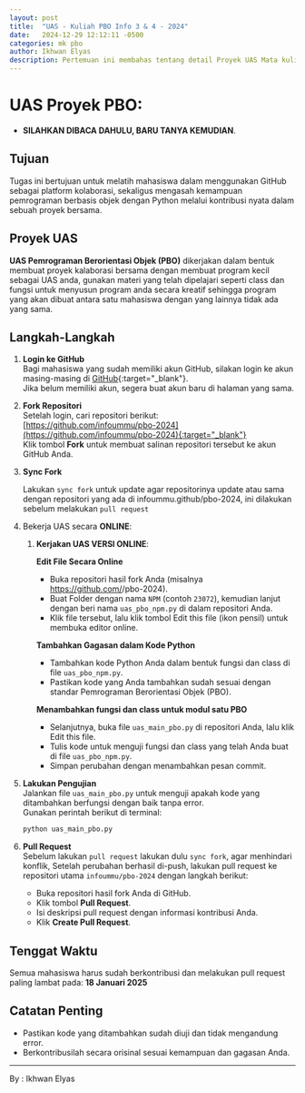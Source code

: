 ```yaml
---
layout: post
title:  "UAS - Kuliah PBO Info 3 & 4 - 2024"
date:   2024-12-29 12:12:11 -0500
categories: mk pbo
author: Ikhwan Elyas
description: Pertemuan ini membahas tentang detail Proyek UAS Mata kuliah <b>Pemrograman Berorientasi Objek (PBO)</b> berupa proyek kalaborasi dituangkan ke code untuk disharing ke sesama.
---
```



# UAS Proyek PBO:
 - **SILAHKAN DIBACA DAHULU, BARU TANYA KEMUDIAN**. 


## Tujuan
Tugas ini bertujuan untuk melatih mahasiswa dalam menggunakan GitHub sebagai platform kolaborasi, sekaligus mengasah kemampuan pemrograman berbasis objek dengan Python melalui kontribusi nyata dalam sebuah proyek bersama.

## Proyek UAS
**UAS Pemrograman Berorientasi Objek (PBO)** dikerjakan dalam bentuk membuat proyek kalaborasi bersama dengan membuat program kecil sebagai UAS anda, gunakan materi yang telah dipelajari seperti class dan fungsi untuk menyusun program anda secara kreatif sehingga program yang akan dibuat antara satu mahasiswa dengan yang lainnya tidak ada yang sama.

## Langkah-Langkah

1. **Login ke GitHub**  
   Bagi mahasiswa yang sudah memiliki akun GitHub, silakan login ke akun masing-masing di [GitHub](https://github.com){:target="_blank"}.  
   Jika belum memiliki akun, segera buat akun baru di halaman yang sama.

2. **Fork Repositori**  
   Setelah login, cari repositori berikut:  
   [https://github.com/infoummu/pbo-2024](https://github.com/infoummu/pbo-2024){:target="_blank"}  
   Klik tombol **Fork** untuk membuat salinan repositori tersebut ke akun GitHub Anda.

3. **Sync Fork**

   Lakukan `sync fork` untuk update agar repositorinya update atau sama dengan repositori yang ada di infoummu.github/pbo-2024, ini dilakukan sebelum melakukan `pull request` 


3. Bekerja UAS secara **ONLINE**: 

   1. **Kerjakan UAS VERSI ONLINE**:

      **Edit File Secara Online**

      - Buka repositori hasil fork Anda (misalnya https://github.com/<username-anda>/pbo-2024).
      - Buat Folder dengan nama `NPM` (contoh `23072`), kemudian lanjut dengan beri nama `uas_pbo_npm.py` di dalam repositori Anda.
      - Klik file tersebut, lalu klik tombol Edit this file (ikon pensil) untuk membuka editor online.

      **Tambahkan Gagasan dalam Kode Python**
      - Tambahkan kode Python Anda dalam bentuk fungsi dan class di file `uas_pbo_npm.py`.
      - Pastikan kode yang Anda tambahkan sudah sesuai dengan standar Pemrograman Berorientasi Objek (PBO).


      **Menambahkan fungsi dan class untuk modul satu PBO**
      - Selanjutnya, buka file `uas_main_pbo.py` di repositori Anda, lalu klik Edit this file.
      - Tulis kode untuk menguji fungsi dan class yang telah Anda buat di file `uas_pbo_npm.py`.
      - Simpan perubahan dengan menambahkan pesan commit.



5. **Lakukan Pengujian**  
   Jalankan file `uas_main_pbo.py` untuk menguji apakah kode yang ditambahkan berfungsi dengan baik tanpa error.  
   Gunakan perintah berikut di terminal:
   ```bash
   python uas_main_pbo.py
   ```

7. **Pull Request**  
   Sebelum lakukan `pull request` lakukan dulu `sync fork`, agar menhindari konflik, 
   Setelah perubahan berhasil di-push, lakukan pull request ke repositori utama `infoummu/pbo-2024` dengan langkah berikut:
   - Buka repositori hasil fork Anda di GitHub.
   - Klik tombol **Pull Request**.
   - Isi deskripsi pull request dengan informasi kontribusi Anda.
   - Klik **Create Pull Request**.

## Tenggat Waktu
Semua mahasiswa harus sudah berkontribusi dan melakukan pull request paling lambat pada:
**18 Januari 2025**

## Catatan Penting
- Pastikan kode yang ditambahkan sudah diuji dan tidak mengandung error.
- Berkontribusilah secara orisinal sesuai kemampuan dan gagasan Anda.


***
By : Ikhwan Elyas
